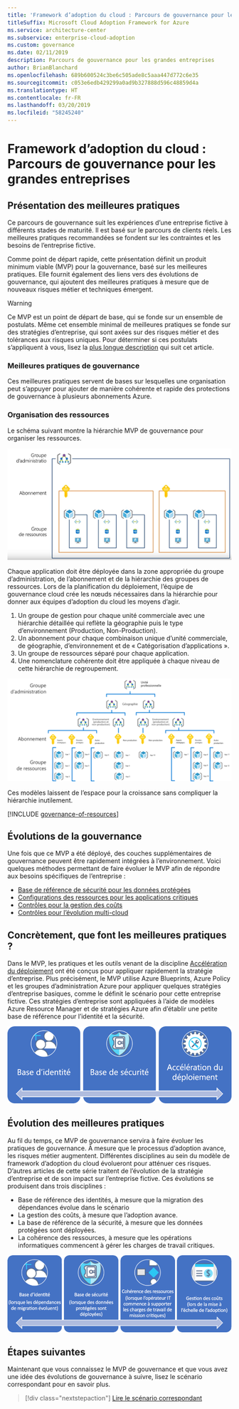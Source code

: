 ```yaml
---
title: 'Framework d’adoption du cloud : Parcours de gouvernance pour les grandes entreprises'
titleSuffix: Microsoft Cloud Adoption Framework for Azure
ms.service: architecture-center
ms.subservice: enterprise-cloud-adoption
ms.custom: governance
ms.date: 02/11/2019
description: Parcours de gouvernance pour les grandes entreprises
author: BrianBlanchard
ms.openlocfilehash: 689b600524c3be6c505ade8c5aaa447d772c6e35
ms.sourcegitcommit: c053e6edb429299a0ad9b327888d596c48859d4a
ms.translationtype: HT
ms.contentlocale: fr-FR
ms.lasthandoff: 03/20/2019
ms.locfileid: "58245240"
---
```

# <a name="caf-large-enterprise-governance-journey"></a>Framework d’adoption du cloud : Parcours de gouvernance pour les grandes entreprises

## <a name="best-practice-overview"></a>Présentation des meilleures pratiques

Ce parcours de gouvernance suit les expériences d’une entreprise fictive à différents stades de maturité. Il est basé sur le parcours de clients réels. Les meilleures pratiques recommandées se fondent sur les contraintes et les besoins de l’entreprise fictive.

Comme point de départ rapide, cette présentation définit un produit minimum viable (MVP) pour la gouvernance, basé sur les meilleures pratiques. Elle fournit également des liens vers des évolutions de gouvernance, qui ajoutent des meilleures pratiques à mesure que de nouveaux risques métier et techniques émergent.

> [!WARNING]
> Ce MVP est un point de départ de base, qui se fonde sur un ensemble de postulats. Même cet ensemble minimal de meilleures pratiques se fonde sur des stratégies d’entreprise, qui sont axées sur des risques métier et des tolérances aux risques uniques. Pour déterminer si ces postulats s’appliquent à vous, lisez la [plus longue description](./narrative.md) qui suit cet article.

### <a name="governance-best-practice"></a>Meilleures pratiques de gouvernance

Ces meilleures pratiques servent de bases sur lesquelles une organisation peut s’appuyer pour ajouter de manière cohérente et rapide des protections de gouvernance à plusieurs abonnements Azure.

### <a name="resource-organization"></a>Organisation des ressources

Le schéma suivant montre la hiérarchie MVP de gouvernance pour organiser les ressources.

![Schéma d’organisation des ressources](../../../_images/governance/resource-organization.png)

Chaque application doit être déployée dans la zone appropriée du groupe d’administration, de l’abonnement et de la hiérarchie des groupes de ressources. Lors de la planification du déploiement, l’équipe de gouvernance cloud crée les nœuds nécessaires dans la hiérarchie pour donner aux équipes d’adoption du cloud les moyens d’agir.

1. Un groupe de gestion pour chaque unité commerciale avec une hiérarchie détaillée qui reflète la géographie puis le type d’environnement (Production, Non-Production).
2. Un abonnement pour chaque combinaison unique d’unité commerciale, de géographie, d’environnement et de « Catégorisation d’applications ».
3. Un groupe de ressources séparé pour chaque application.
4. Une nomenclature cohérente doit être appliquée à chaque niveau de cette hiérarchie de regroupement.

![Schéma d’organisation des ressources des grandes entreprises](../../../_images/governance/large-enterprise-resource-organization.png)

Ces modèles laissent de l’espace pour la croissance sans compliquer la hiérarchie inutilement.

[!INCLUDE [governance-of-resources](../../../../../includes/cloud-adoption/governance/governance-of-resources.md)]

## <a name="governance-evolutions"></a>Évolutions de la gouvernance

Une fois que ce MVP a été déployé, des couches supplémentaires de gouvernance peuvent être rapidement intégrées à l’environnement. Voici quelques méthodes permettant de faire évoluer le MVP afin de répondre aux besoins spécifiques de l’entreprise :

- [Base de référence de sécurité pour les données protégées](./security-baseline-evolution.md)
- [Configurations des ressources pour les applications critiques](./resource-consistency-evolution.md)
- [Contrôles pour la gestion des coûts](./cost-management-evolution.md)
- [Contrôles pour l’évolution multi-cloud](./multi-cloud-evolution.md)

<!-- markdownlint-disable MD026 -->

## <a name="what-does-this-best-practice-do"></a>Concrètement, que font les meilleures pratiques ?

Dans le MVP, les pratiques et les outils venant de la discipline [Accélération du déploiement](../../deployment-acceleration/overview.md) ont été conçus pour appliquer rapidement la stratégie d’entreprise. Plus précisément, le MVP utilise Azure Blueprints, Azure Policy et les groupes d’administration Azure pour appliquer quelques stratégies d’entreprise basiques, comme le définit le scénario pour cette entreprise fictive. Ces stratégies d’entreprise sont appliquées à l’aide de modèles Azure Resource Manager et de stratégies Azure afin d’établir une petite base de référence pour l’identité et la sécurité.

![Exemple de MVP de gouvernance incrémentielle](../../../_images/governance/governance-mvp.png)

## <a name="evolving-the-best-practice"></a>Évolution des meilleures pratiques

Au fil du temps, ce MVP de gouvernance servira à faire évoluer les pratiques de gouvernance. À mesure que le processus d’adoption avance, les risques métier augmentent. Différentes disciplines au sein du modèle de framework d’adoption du cloud évolueront pour atténuer ces risques. D’autres articles de cette série traitent de l’évolution de la stratégie d’entreprise et de son impact sur l’entreprise fictive. Ces évolutions se produisent dans trois disciplines :

- Base de référence des identités, à mesure que la migration des dépendances évolue dans le scénario
- La gestion des coûts, à mesure que l’adoption avance.
- La base de référence de la sécurité, à mesure que les données protégées sont déployées.
- La cohérence des ressources, à mesure que les opérations informatiques commencent à gérer les charges de travail critiques.

![Exemple de MVP de gouvernance incrémentielle](../../../_images/governance/governance-evolution-large.png)

## <a name="next-steps"></a>Étapes suivantes

Maintenant que vous connaissez le MVP de gouvernance et que vous avez une idée des évolutions de gouvernance à suivre, lisez le scénario correspondant pour en savoir plus.

> [!div class="nextstepaction"]
> [Lire le scénario correspondant](./narrative.md)
